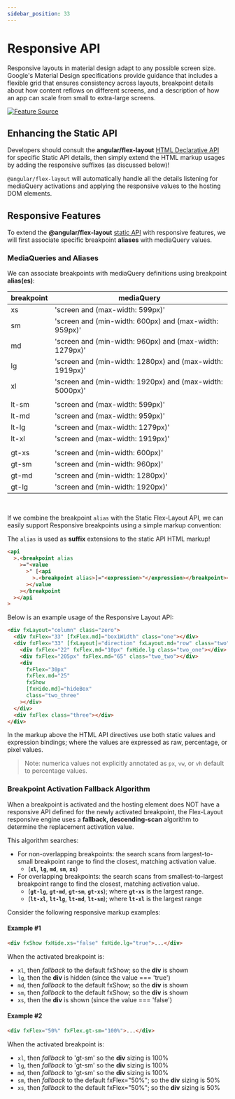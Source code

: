 ```yaml
---
sidebar_position: 33
---
```


# Responsive API

Responsive layouts in material design adapt to any possible screen size. Google's Material Design specifications
provide guidance that includes a flexible grid that ensures consistency across layouts, breakpoint details about how
content reflows on different screens, and a description of how an app can scale from small to extra-large screens.

[![Feature Source](http://material-design.storage.googleapis.com/publish/material_v_4/material_ext_publish/0B8olV15J7abPSGFxemFiQVRtb1k/layout_adaptive_breakpoints_01.png)](https://material.io/guidelines/layout/responsive-ui.html)

## Enhancing the Static API

Developers should consult the **angular/flex-layout**
[HTML Declarative API](https://github.com/ngbracket/ngx-layout/wiki/API-Documentation#html-api-declarative) for specific
Static API details, then simply extend the HTML markup usages by adding the responsive suffixes (as discussed below)!

`@angular/flex-layout` will automatically handle all the details listening for mediaQuery activations and applying the
responsive values to the hosting DOM elements.

## Responsive Features

To extend the **@angular/flex-layout**
[static API](https://github.com/ngbracket/ngx-layout/wiki/Declarative-API-Overview) with responsive features, we will
first associate specific breakpoint **aliases** with mediaQuery values.

### MediaQueries and Aliases

We can associate breakpoints with mediaQuery definitions using breakpoint **alias(es)**:

| breakpoint | mediaQuery                                               |
| ---------- | -------------------------------------------------------- |
| xs         | 'screen and (max-width: 599px)'                          |
| sm         | 'screen and (min-width: 600px) and (max-width: 959px)'   |
| md         | 'screen and (min-width: 960px) and (max-width: 1279px)'  |
| lg         | 'screen and (min-width: 1280px) and (max-width: 1919px)' |
| xl         | 'screen and (min-width: 1920px) and (max-width: 5000px)' |
|            |                                                          |
| lt-sm      | 'screen and (max-width: 599px)'                          |
| lt-md      | 'screen and (max-width: 959px)'                          |
| lt-lg      | 'screen and (max-width: 1279px)'                         |
| lt-xl      | 'screen and (max-width: 1919px)'                         |
|            |                                                          |
| gt-xs      | 'screen and (min-width: 600px)'                          |
| gt-sm      | 'screen and (min-width: 960px)'                          |
| gt-md      | 'screen and (min-width: 1280px)'                         |
| gt-lg      | 'screen and (min-width: 1920px)'                         |

<br/>

If we combine the breakpoint `alias` with the Static Flex-Layout API, we can easily support Responsive breakpoints
using a simple markup convention:

The `alias` is used as **suffix** extensions to the static API HTML markup!

```html
<api
  >.<breakpoint alias
    >="<value
      >" [<api
        >.<breakpoint alias>]="<expression>"</expression></breakpoint></api
      ></value
    ></breakpoint
  ></api
>
```

Below is an example usage of the Responsive Layout API:

```html
<div fxLayout="column" class="zero">
  <div fxFlex="33" [fxFlex.md]="box1Width" class="one"></div>
  <div fxFlex="33" [fxLayout]="direction" fxLayout.md="row" class="two">
    <div fxFlex="22" fxFlex.md="10px" fxHide.lg class="two_one"></div>
    <div fxFlex="205px" fxFlex.md="65" class="two_two"></div>
    <div
      fxFlex="30px"
      fxFlex.md="25"
      fxShow
      [fxHide.md]="hideBox"
      class="two_three"
    ></div>
  </div>
  <div fxFlex class="three"></div>
</div>
```

In the markup above the HTML API directives use both static values and expression bindings; where the values are
expressed as raw, percentage, or pixel values.

> Note: numerica values not explicitly annotated as `px`, `vw`, or `vh` default to percentage values.

### Breakpoint Activation Fallback Algorithm

When a breakpoint is activated and the hosting element does NOT have a responsive API defined for the newly activated
breakpoint, the Flex-Layout responsive engine uses a **fallback, descending-scan** algorithm to determine the
replacement activation value.

This algorithm searches:

- For non-overlapping breakpoints: the search scans from largest-to-small breakpoint range to find the closest,
  matching activation value.
  - (**`xl`**, **`lg`**, **`md`**, **`sm`**, **`xs`**)
- For overlapping breakpoints: the search scans from smallest-to-largest breakpoint range to find the closest, matching
  activation value.
  - (**`gt-lg`**, **`gt-md`**, **`gt-sm`**, **`gt-xs`**); where **`gt-xs`** is the largest range.
  - (**`lt-xl`**, **`lt-lg`**, **`lt-md`**, **`lt-sm`**); where **`lt-xl`** is the largest range

Consider the following responsive markup examples:

#### Example #1

```html
<div fxShow fxHide.xs="false" fxHide.lg="true">...</div>
```

When the activated breakpoint is:

- `xl`, then _fallback_ to the default fxShow; so the **div** is shown
- `lg`, then the **div** is hidden (since the value === 'true')
- `md`, then _fallback_ to the default fxShow; so the **div** is shown
- `sm`, then _fallback_ to the default fxShow; so the **div** is shown
- `xs`, then the **div** is shown (since the value === 'false')

#### Example #2

```html
<div fxFlex="50%" fxFlex.gt-sm="100%">...</div>
```

When the activated breakpoint is:

- `xl`, then _fallback_ to 'gt-sm' so the **div** sizing is 100%
- `lg`, then _fallback_ to 'gt-sm' so the **div** sizing is 100%
- `md`, then _fallback_ to 'gt-sm' so the **div** sizing is 100%
- `sm`, then _fallback_ to the default fxFlex="50%"; so the **div** sizing is 50%
- `xs`, then _fallback_ to the default fxFlex="50%"; so the **div** sizing is 50%
